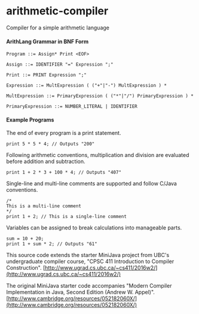 # arithmetic-compiler
Compiler for a simple arithmetic language

#### ArithLang Grammar in BNF Form

```
Program ::= Assign* Print <EOF>

Assign ::= IDENTIFIER "=" Expression ";"

Print ::= PRINT Expression ";"

Expression ::= MultExpression ( ("+"|"-") MultExpression ) *

MultExpression ::= PrimaryExpression ( ("*"|"/") PrimaryExpression ) *

PrimaryExpression ::= NUMBER_LITERAL | IDENTIFIER
```

#### Example Programs

The end of every program is a print statement.
```
print 5 * 5 * 4; // Outputs "200"
```

Following arithmetic conventions, multiplication and division are evaluated before addition and subtraction.
```
print 1 + 2 * 3 + 100 * 4; // Outputs "407"
```

Single-line and multi-line comments are supported and follow C/Java conventions.
```
/*
This is a multi-line comment
*/
print 1 + 2; // This is a single-line comment
```

Variables can be assigned to break calculations into manageable parts.
```
sum = 10 + 20;
print 1 + sum * 2; // Outputs "61"
```

This source code extends the starter MiniJava project from UBC's undergraduate compiler course, "CPSC 411 Introduction to Compiler Construction".
[http://www.ugrad.cs.ubc.ca/~cs411/2016w2/](http://www.ugrad.cs.ubc.ca/~cs411/2016w2/)

The original MiniJava starter code accompanies "Modern Compiler Implementation in Java, Second Edition (Andrew W. Appel)".
[http://www.cambridge.org/resources/052182060X/](http://www.cambridge.org/resources/052182060X/)
